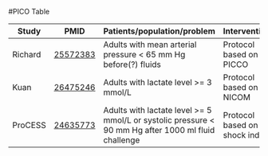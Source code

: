 #PICO Table

Study        | PMID                                    |Patients/population/problem|Intervention|Comparison|Outcome|
------------ | --------------------------------------|---------------------------|------------|----------|-------|
| Richard    |[25572383](http://pubmed.gov/25572383) |Adults with mean arterial pressure < 65 mm Hg before(?) fluids | Protocol based on PICCO | Usual care | Mortality at 28 days|
| Kuan       |[26475246](http://pubmed.gov/26475246) |Adults with lactate level >= 3 mmol/L                          | Protocol based on NICOM | Usual care |Mortality at 28 days|
| ProCESS    |[24635773](http://pubmed.gov/24635773) |Adults with lactate level >= 5 mmol/L or systolic pressure < 90 mm Hg after 1000 ml fluid challenge| Protocol based on shock index |Usual care|Mortality at 60 days|
